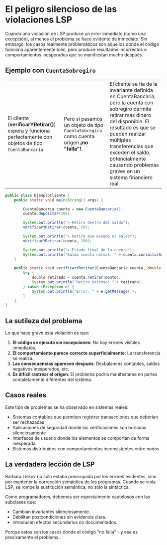 # El peligro silencioso de las violaciones LSP

Cuando una violación de LSP produce un error inmediato (como una excepción), al menos el problema se hace evidente de inmediato. Sin embargo, los casos realmente problemáticos son aquellos donde el código funciona aparentemente bien, pero produce resultados incorrectos o comportamientos inesperados que se manifiestan mucho después.

## Ejemplo con `CuentaSobregiro`

||||
|-|-|-|
El cliente (**verificarYRetirar()**) espera y funciona perfectamente con objetos de tipo `CuentaBancaria`.|Pero si pasamos un objeto de tipo `CuentaSobregiro` como cuenta origen **¡no "falla"!**.|El cliente se fía de la invariante definida en CuentaBancaria, pero la cuenta con sobregiro permite retirar más dinero del disponible. El resultado es que se pueden realizar múltiples transferencias que exceden el saldo, potencialmente causando problemas graves en un sistema financiero real.

```java
public class EjemploCliente {
    public static void main(String[] args) {

        CuentaBancaria cuenta = new CuentaBancaria();
        cuenta.depositar(100);

        System.out.println("> Retiro dentro del saldo");
        verificarYRetirar(cuenta, 50);

        System.out.println("> Retiro que excede el saldo");
        verificarYRetirar(cuenta, 150);

        System.out.println("> Estado final de la cuenta");
        System.out.println("Saldo cuenta normal: " + cuenta.consultarSaldo());
    }

    public static void verificarYRetirar(CuentaBancaria cuenta, double monto) {
        try {
            double retirado = cuenta.retirar(monto);
            System.out.println("Retiro exitoso: " + retirado);
        } catch (Exception e) {
            System.out.println("Error: " + e.getMessage());
        }
    }
}
```

## La sutileza del problema

Lo que hace grave esta violación es que:

1. **El código se ejecuta sin excepciones**: No hay errores visibles inmediatos.
1. **El comportamiento parece correcto superficialmente**: La transferencia se realiza.
1. **Las consecuencias aparecen después**: Desbalances contables, saldos negativos inesperados, etc.
1. **Es difícil rastrear el origen**: El problema podría manifestarse en partes completamente diferentes del sistema.

## Casos reales

Este tipo de problemas se ha observado en sistemas reales:

- Sistemas contables que permiten registrar transacciones que deberían ser rechazadas
- Aplicaciones de seguridad donde las verificaciones son burladas silenciosamente
- Interfaces de usuario donde los elementos se comportan de forma inesperada
- Sistemas distribuidos con comportamientos inconsistentes entre nodos

## La verdadera lección de LSP

Barbara Liskov no solo estaba preocupada por los errores evidentes, sino por mantener la corrección semántica de los programas. Cuando se viola LSP, se rompe la sustitución semántica, no solo la sintáctica.

Como programadores, debemos ser especialmente cautelosos con las subclases que:

- Cambian invariantes silenciosamente.
- Debilitan postcondiciones sin evidencia clara.
- Introducen efectos secundarios no documentados.

Porque estos son los casos donde el código "no falla" - y ese es precisamente el problema.
